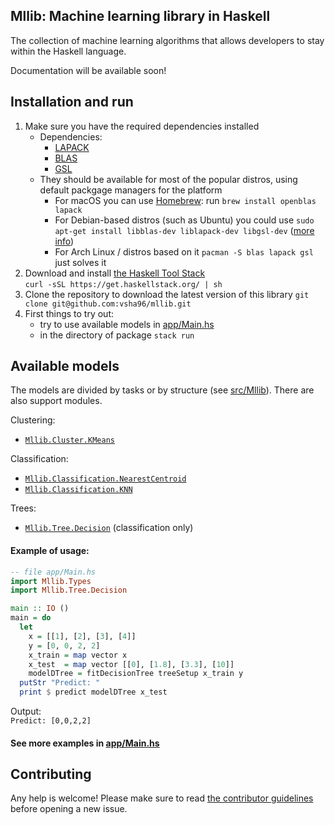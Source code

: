 ## Mllib: Machine learning library in Haskell

The collection of machine learning algorithms that allows developers to stay within the Haskell language.

Documentation will be available soon!  

## Installation and run
1. Make sure you have the required dependencies installed
    - Dependencies:
        - [LAPACK](https://github.com/Reference-LAPACK/lapack)
        - [BLAS](https://netlib.org/blas/)
        - [GSL](https://www.gnu.org/software/gsl/)
    - They should be available for most of the popular distros, using default packgage managers for the platform
        - For macOS you can use [Homebrew](https://brew.sh/): run `brew install openblas lapack`
        - For Debian-based distros (such as Ubuntu) you could use `sudo apt-get install libblas-dev liblapack-dev libgsl-dev` ([more info](https://wiki.debian.org/DebianScience/LinearAlgebraLibraries))
        - For Arch Linux / distros based on it `pacman -S blas lapack gsl` just solves it
2. Download and install [the Haskell Tool Stack](https://docs.haskellstack.org/en/stable/README/#how-to-install)  
`curl -sSL https://get.haskellstack.org/ | sh`
3. Clone the repository to download the latest version of this library
`git clone git@github.com:vsha96/mllib.git`
4. First things to try out:
    - try to use available models in [app/Main.hs](https://github.com/vsha96/mllib/blob/main/app/Main.hs)
    - in the directory of package `stack run`

## Available models

The models are divided by tasks or by structure (see [src/Mllib](https://github.com/vsha96/mllib/tree/main/src/Mllib)). There are also support modules.

Clustering:
* [`Mllib.Cluster.KMeans`](https://github.com/vsha96/mllib/blob/main/src/Mllib/Cluster/KMeans.hs)

Classification:
* [`Mllib.Classification.NearestCentroid`](https://github.com/vsha96/mllib/blob/main/src/Mllib/Classification/NearestCentroid.hs)
* [`Mllib.Classification.KNN`](https://github.com/vsha96/mllib/blob/main/src/Mllib/Classification/KNN.hs)

Trees:
* [`Mllib.Tree.Decision`](https://github.com/vsha96/mllib/blob/main/src/Mllib/Tree/Decision.hs) (classification only)

#### Example of usage:
```haskell
-- file app/Main.hs
import Mllib.Types
import Mllib.Tree.Decision

main :: IO ()
main = do 
  let
    x = [[1], [2], [3], [4]]
    y = [0, 0, 2, 2]
    x_train = map vector x
    x_test  = map vector [[0], [1.8], [3.3], [10]]
    modelDTree = fitDecisionTree treeSetup x_train y
  putStr "Predict: "
  print $ predict modelDTree x_test
```
Output:  
```Predict: [0,0,2,2]```

#### See more examples in [app/Main.hs](https://github.com/vsha96/mllib/blob/main/app/Main.hs#L10)


## Contributing

Any help is welcome! Please
make sure to read [the contributor guidelines](CONTRIBUTING.md) before
opening a new issue.
